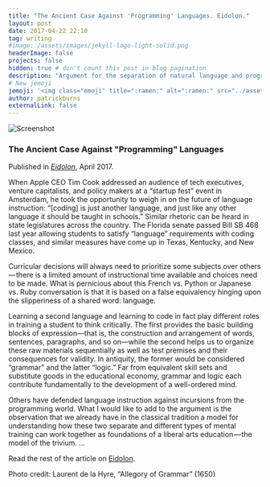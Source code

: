 ```yaml
---
title: "The Ancient Case Against 'Programming' Languages. Eidolon."
layout: post
date: 2017-04-22 22:10
tag: writing
#image: /assets/images/jekyll-logo-light-solid.png
headerImage: false
projects: false
hidden: true # don't count this post in blog pagination
description: "Argument for the separation of natural language and programming language instruction in educational policy."
# New jemoji
jemoji: '<img class="emoji" title=":ramen:" alt=":ramen:" src="../assets/images/paper-icon.png" height="20" width="20" align="absmiddle">'
author: patrickburns
externalLink: false
---
```

![Screenshot](https://cdn-images-1.medium.com/max/2000/1*uQd1Ut-lhiIXTSn7J7Lgig.png)

### The Ancient Case Against "Programming" Languages
Published in *[Eidolon](https://eidolon.pub/)*, April 2017.

When Apple CEO Tim Cook addressed an audience of tech executives, venture capitalists, and policy makers at a “startup fest” event in Amsterdam, he took the opportunity to weigh in on the future of language instruction: “[coding] is just another language, and just like any other language it should be taught in schools.” Similar rhetoric can be heard in state legislatures across the country. The Florida senate passed Bill SB 468 last year allowing students to satisfy “language” requirements with coding classes, and similar measures have come up in Texas, Kentucky, and New Mexico.

Curricular decisions will always need to prioritize some subjects over others — there is a limited amount of instructional time available and choices need to be made. What is pernicious about this French vs. Python or Japanese vs. Ruby conversation is that it is based on a false equivalency hinging upon the slipperiness of a shared word: language.

Learning a second language and learning to code in fact play different roles in training a student to think critically. The first provides the basic building blocks of expression—that is, the construction and arrangement of words, sentences, paragraphs, and so on—while the second helps us to organize these raw materials sequentially as well as test premises and their consequences for validity. In antiquity, the former would be considered “grammar” and the latter “logic.” Far from equivalent skill sets and substitute goods in the educational economy, grammar and logic each contribute fundamentally to the development of a well-ordered mind.

Others have defended language instruction against incursions from the programming world. What I would like to add to the argument is the observation that we already have in the classical tradition a model for understanding how these two separate and different types of mental training can work together as foundations of a liberal arts education — the model of the trivium. ... 

Read the rest of the article on [Eidolon](https://eidolon.pub/the-ancient-case-against-programming-languages-b8d253ea6e64).

Photo credit: Laurent de la Hyre, “Allegory of Grammar” (1650)
